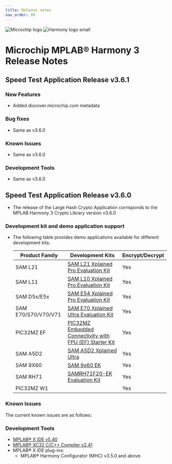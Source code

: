 ```yaml
---
title: Release notes
nav_order: 99
---
```


![Microchip logo](https://raw.githubusercontent.com/wiki/Microchip-MPLAB-Harmony/Microchip-MPLAB-Harmony.github.io/images/microchip_logo.png)
![Harmony logo small](https://raw.githubusercontent.com/wiki/Microchip-MPLAB-Harmony/Microchip-MPLAB-Harmony.github.io/images/microchip_mplab_harmony_logo_small.png)

# Microchip MPLAB® Harmony 3 Release Notes

## Speed Test Application Release v3.6.1

### New Features
- Added discover.microchip.com metadata

### Bug fixes
- Same as v3.6.0

### Known Issues
- Same as v3.6.0

### Development Tools
- Same as v3.6.0

## Speed Test Application Release v3.6.0

- The release of the Large Hash Crypto Application corrisponds to the MPLAB Harmony 3 Crypto Library version v3.6.0

### Development kit and demo application support
- The following table provides demo applications available for different development kits.

    | Product Family                    | Development Kits                                                                                                                                  | Encrypt/Decrypt                    |
    | ------------------------------    | ---------------------------------------------------                                                                                               | ---------------- | 
    | SAM L21                           | [SAM L21 Xplained Pro Evaluation Kit](https://www.microchip.com/developmenttools/ProductDetails/ATSAML21-XPRO-B)                                  | Yes        |
    | SAM L11                           | [SAM L10 Xplained Pro Evaluation Kit](https://www.microchip.com/developmenttools/ProductDetails/PartNO/DM320205)                                         | Yes        |
    | SAM D5x/E5x                       | [SAM E54 Xplained Pro Evaluation Kit](https://www.microchip.com/developmenttools/ProductDetails/ATSAME54-XPRO)                                    | Yes        |
    | SAM E70/S70/V70/V71               | [SAM E70 Xplained Ultra Evaluation Kit](https://www.microchip.com/DevelopmentTools/ProductDetails.aspx?PartNO=ATSAME70-XULT)                      | Yes        |
    | PIC32MZ EF                        | [PIC32MZ Embedded Connectivity with FPU (EF) Starter Kit](https://www.microchip.com/Developmenttools/ProductDetails/Dm320007)                     | Yes        |
    | SAM A5D2                          | [SAM A5D2 Xplained Ultra](https://www.microchip.com/developmenttools/ProductDetails/PartNO/ATSAMA5D2C-XULT)                   | Yes               |
    | SAM 9X60                          | [SAM 9x60 EK](https://www.microchip.com/developmenttools/ProductDetails/PartNO/DT100126)                                           | Yes               |
    | SAM RH71                          | [SAMRH71F20-EK Evaluation Kit](https://www.microchip.com/DevelopmentTools/ProductDetails/PartNO/SAMRH71F20-EK)                                                                                                                                      | Yes               |
    | PIC32MZ W1                        |                                                                                                                                                   | Yes               |

### Known Issues

The current known issues are as follows:



### Development Tools

* [MPLAB® X IDE v5.40](https://www.microchip.com/mplab/mplab-x-ide)
* [MPLAB® XC32 C/C++ Compiler v2.41](https://www.microchip.com/mplab/compilers)
* MPLAB® X IDE plug-ins:
    * MPLAB® Harmony Configurator (MHC) v3.5.0 and above.

